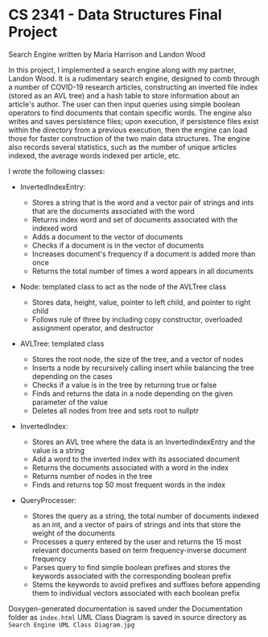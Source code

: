 # CS 2341 - Data Structures Final Project
Search Engine written by Maria Harrison and Landon Wood

In this project, I implemented a search engine along with my partner, Landon Wood. It is a rudimentary search engine, designed to comb through a number of COVID-19 research articles, constructing an inverted file index (stored as an AVL tree) and a hash table to store information about an article's author. The user can then input queries using simple boolean operators to find documents that contain specific words. The engine also writes and saves persistence files; upon execution, if persistence files exist within the directory from a previous execution, then the engine can load those for faster construction of the two main data structures. The engine also records several statistics, such as the number of unique articles indexed, the average words indexed per article, etc.

I wrote the following classes:

- InvertedIndexEntry:
  - Stores a string that is the word and a vector pair of strings and ints that are the documents associated with the word
  - Returns index word and set of documents associated with the indexed word
  - Adds a document to the vector of documents
  - Checks if a document is in the vector of documents
  - Increases document's frequency if a document is added more than once
  - Returns the total number of times a word appears in all documents

- Node: templated class to act as the node of the AVLTree class
  - Stores data, height, value, pointer to left child, and pointer to right child
  - Follows rule of three by including copy constructor, overloaded assignment operator, and destructor

- AVLTree: templated class
  - Stores the root node, the size of the tree, and a vector of nodes
  - Inserts a node by recursively calling insert while balancing the tree depending on the cases
  - Checks if a value is in the tree by returning true or false
  - Finds and returns the data in a node depending on the given parameter of the value
  - Deletes all nodes from tree and sets root to nullptr

- InvertedIndex:
  - Stores an AVL tree where the data is an InvertedIndexEntry and the value is a string
  - Add a word to the inverted index with its associated document
  - Returns the documents associated with a word in the index
  - Returns number of nodes in the tree
  - Finds and returns top 50 most frequent words in the index

- QueryProcesser:
  - Stores the query as a string, the total number of documents indexed as an int, and a vector of pairs of strings and ints that store the weight of the documents
  - Processes a query entered by the user and returns the 15 most relevant documents based on term frequency-inverse document frequency
  - Parses query to find simple boolean prefixes and stores the keywords associated with the corresponding boolean prefix
  - Stems the keywords to avoid prefixes and suffixes before appending them to individual vectors associated with each boolean prefix

Doxygen-generated documentation is saved under the Documentation folder as `index.html` 
UML Class Diagram is saved in source directory as `Search Engine UML Class Diagram.jpg`
